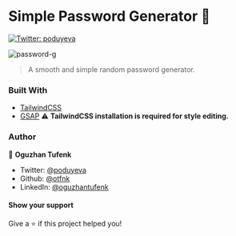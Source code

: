 <h1 align="left">Simple Password Generator 🔑</h1>
<p>
  <a href="https://twitter.com/poduyeva" target="_blank">
    <img alt="Twitter: poduyeva" src="https://img.shields.io/twitter/follow/poduyeva.svg?style=social" />
  </a>
</p>

![password-g](PasswordG.gif)

> A smooth and simple random password generator.
### Built With


* [TailwindCSS](https://tailwindcss.com/docs/installation)
* [GSAP](https://greensock.com/docs/v3/Installation)
:warning: **TailwindCSS installation is required for style editing.**

### Author

👤 **Oguzhan Tufenk**

* Twitter: [@poduyeva](https://twitter.com/poduyeva)
* Github: [@otfnk](https://github.com/otfnk)
* LinkedIn: [@oguzhantufenk](https://linkedin.com/in/oguzhantufenk)

#### Show your support

Give a ⭐️ if this project helped you!

